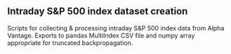 ## **Intraday S&P 500 index dataset creation**

Scripts for collecting & processing intraday S&P 500 index data from Alpha Vantage.
Exports to pandas MultiIndex CSV file and numpy array appropriate for truncated backpropagation.
